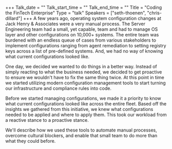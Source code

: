 +++
Talk_date = ""
Talk_start_time = ""
Talk_end_time = ""
Title = "Coding the FinTech Enterprise"
Type = "talk"
Speakers = ["seth-thoenen", "chris-dillard"]
+++
A few years ago, operating system configuration changes at Jack Henry & Associates were a very manual process. The Server Engineering team had a small, yet capable, team and had to manage OS layer and other configurations on 10,000+ systems. The entire team was burdened with an endless queue of cases from various stakeholders to implement configurations ranging from agent remediation to setting registry keys across a list of pre-defined systems. And, we had no way of knowing what current configurations looked like.

One day, we decided we wanted to do things in a better way. Instead of simply reacting to what the business needed, we decided to get proactive to ensure we wouldn't have to fix the same thing twice. At this point in time we started utilizing modern configuration management tools to start turning our infrastructure and compliance rules into code.

Before we started managing configurations, we made it a priority to know what current configurations looked like across the entire fleet. Based off the insights we gathered from this initiative, we knew what configurations needed to be applied and where to apply them. This took our workload from a reactive stance to a proactive stance.

We'll describe how we used these tools to automate manual processes, overcome cultural blockers,  and enable that small team to do more than what they could before.
